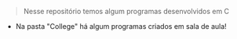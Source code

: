 > Nesse repositório temos algum programas desenvolvidos em C

- Na pasta "College" há algum programas criados em sala de aula!
